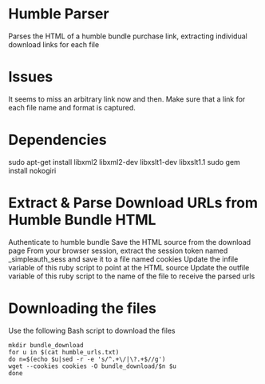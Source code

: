 # Humble Parser

Parses the HTML of a humble bundle purchase link, extracting individual download links for each file

# Issues

It seems to miss an arbitrary link now and then. Make sure that a link for each file name and format is captured.

# Dependencies

sudo apt-get install libxml2 libxml2-dev libxslt1-dev libxslt1.1
sudo gem install nokogiri

# Extract & Parse Download URLs from Humble Bundle HTML

Authenticate to humble bundle
Save the HTML source from the download page
From your browser session, extract the session token named _simpleauth_sess and save it to a file named cookies
Update the infile variable of this ruby script to point at the HTML source
Update the outfile variable of this ruby script to the name of the file to receive the parsed urls

# Downloading the files

Use the following Bash script to download the files

    mkdir bundle_download
    for u in $(cat humble_urls.txt)
    do n=$(echo $u|sed -r -e 's/^.+\/|\?.+$//g')
    wget --cookies cookies -O bundle_download/$n $u
    done
